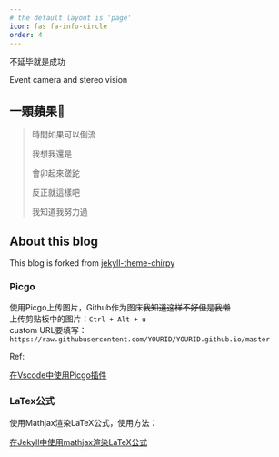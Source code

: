 ```yaml
---
# the default layout is 'page'
icon: fas fa-info-circle
order: 4
---
```




不延毕就是成功

Event camera and stereo vision

## 一顆蘋果🍎

> 時間如果可以倒流  
>
> 我想我還是  
>
> 會卯起來蹉跎  
>
> 反正就這樣吧  
>
> 我知道我努力過

## About this blog

This blog is forked from  [jekyll-theme-chirpy](https://github.com/cotes2020/jekyll-theme-chirpy)

### Picgo

使用Picgo上传图片，Github作为图床~~我知道这样不好但是我懒~~  
上传剪贴板中的图片：`Ctrl + Alt + u`  
custom URL要填写：`https://raw.githubusercontent.com/YOURID/YOURID.github.io/master`

Ref:

[在Vscode中使用Picgo插件](https://picgo.github.io/PicGo-Doc/zh/guide/config.html#github%E5%9B%BE%E5%BA%8A)

### LaTex公式
使用Mathjax渲染LaTeX公式，使用方法：  

[在Jekyll中使用mathjax渲染LaTeX公式](https://luyuhuang.tech/2019/09/12/use-latex-in-jekyll.html)
